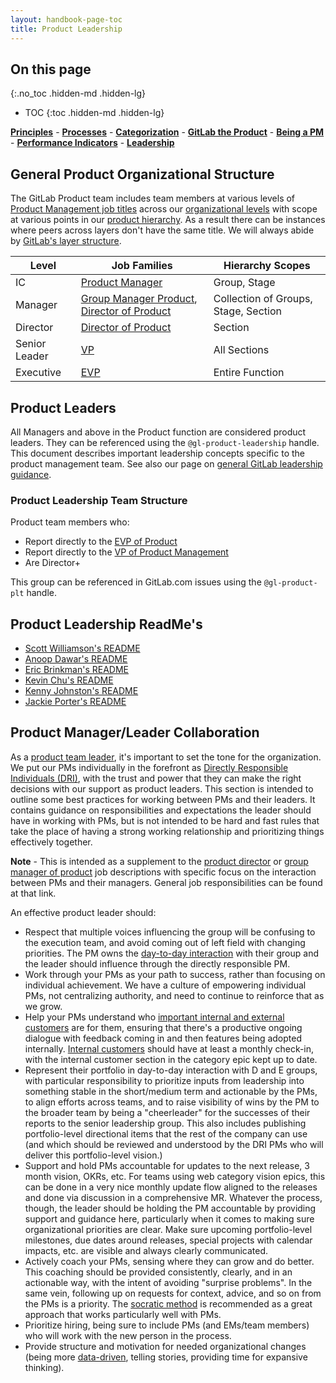 ```yaml
---
layout: handbook-page-toc
title: Product Leadership
---
```


## On this page

{:.no_toc .hidden-md .hidden-lg}

- TOC
{:toc .hidden-md .hidden-lg}

[**Principles**](/handbook/product/product-principles/) - [**Processes**](/handbook/product/product-processes/) - [**Categorization**](/handbook/product/categories/) - [**GitLab the Product**](/handbook/product/gitlab-the-product/) - [**Being a PM**](/handbook/product/product-manager-role/) - [**Performance Indicators**](/handbook/product/performance-indicators/) - [**Leadership**](/handbook/product/product-leadership/)

## General Product Organizational Structure

The GitLab Product team includes team members at various levels of [Product Management job titles](/handbook/product/product-manager-role/#product-management-career-development-framework) across our [organizational levels](/company/team/structure/#levels) with scope at various points in our [product hierarchy](/handbook/product/categories/#hierarchy). As a result there can be instances where peers across layers don't have the same title. We will always abide by [GitLab's layer structure](/company/team/structure/#layers).

| Level | Job Families | Hierarchy Scopes |
| ----- | ------------ | ---------------- |
| IC | [Product Manager](/job-families/product/product-manager/) | Group, Stage |
| Manager | [Group Manager Product](/job-families/product/product-management-leadership/#group-manager-product-gmp), [Director of Product](/job-families/product/director-of-product/) | Collection of Groups, Stage, Section |
| Director | [Director of Product](/job-families/product/director-of-product/) | Section |
| Senior Leader | [VP](/job-families/product/vp-of-product/) | All Sections |
| Executive | [EVP](/job-families/product/evp-of-product/) | Entire Function |

## Product Leaders

All Managers and above in the Product function are considered product leaders. They can be referenced using the `@gl-product-leadership` handle. This document describes important leadership concepts specific to the product management team. See also our page on [general GitLab leadership guidance](/handbook/leadership).

### Product Leadership Team Structure

Product team members who:

- Report directly to the [EVP of Product](/job-families/product/evp-of-product/)
- Report directly to the [VP of Product Management](/job-families/product/vp-of-product/)
- Are Director+

This group can be referenced in GitLab.com issues using the `@gl-product-plt` handle.

## Product Leadership ReadMe's

- [Scott Williamson's README](/handbook/product/readme/scott-williamson.html)
- [Anoop Dawar's README](https://gitlab.com/adawar/readme/-/blob/master/README.md)
- [Eric Brinkman's README](/handbook/product/readme/eric-brinkman.html)
- [Kevin Chu's README](https://gitlab.com/kbychu/README)
- [Kenny Johnston's README](https://gitlab.com/kencjohnston/README)
- [Jackie Porter's README](https://gitlab.com/jreporter/read-me)

## Product Manager/Leader Collaboration

As a [product team leader](#product-leaders), it's important to set the tone for the organization.
We put our PMs individually in the forefront as
[Directly Responsible Individuals (DRI)](/handbook/people-group/directly-responsible-individuals/),
with the trust and power that they can make the right decisions with our support as
product leaders. This section is intended to outline some best practices for
working between PMs and their leaders. It contains guidance on responsibilities and
expectations the leader should have in working with PMs, but is not intended
to be hard and fast rules that take the place of having a strong working relationship
and prioritizing things effectively together.

**Note** - This is intended as a supplement to the [product director](/job-families/product/director-of-product/) or [group manager of product](/job-families/product/product-management-leadership/#group-manager-product-gmp)
job descriptions with specific focus on the interaction between PMs and their managers.
General job responsibilities can be found at that link.

An effective product leader should:

- Respect that multiple voices influencing the group will be confusing to the
execution team, and avoid coming out of left field with changing priorities.
The PM owns the [day-to-day interaction](/handbook/product/product-processes/#working-with-your-group)
with their group and the leader should influence through the directly responsible
PM.
- Work through your PMs as your path to success, rather than focusing on individual
achievement. We have a culture of empowering individual PMs, not centralizing
authority, and need to continue to reinforce that as we grow.
- Help your PMs understand who [important internal and external customers](/handbook/product/product-processes/#sensing-mechanisms)
are for them, ensuring that there's a productive ongoing dialogue with feedback
coming in and then features being adopted internally. [Internal customers](/handbook/values/#dogfooding)
should have at least a monthly check-in, with the internal customer section
in the category epic kept up to date.
- Represent their portfolio in day-to-day interaction with D and E groups, with
particular responsibility to prioritize inputs from leadership into something
stable in the short/medium term and actionable by the PMs, to align efforts
across teams, and to raise visibility of wins by the PM to the broader team
by being a "cheerleader" for the successes of their reports to the senior
leadership group. This also includes publishing portfolio-level directional
items that the rest of the company can use (and which should be reviewed and
understood by the DRI PMs who will deliver this portfolio-level vision.)
- Support and hold PMs accountable for updates to the next release, 3 month vision, OKRs, etc.
For teams using web category vision epics, this can be done in a very nice
monthly update flow aligned to the releases and done via discussion in a comprehensive
MR. Whatever the process, though, the leader should be holding the PM accountable
by providing support and guidance here, particularly when it comes to making sure
organizational priorities are clear. Make sure upcoming portfolio-level milestones,
due dates around releases, special projects with calendar impacts, etc. are visible
and always clearly communicated.
- Actively coach your PMs, sensing where they can grow and do better. This
coaching should be provided consistently, clearly, and in an actionable way, with
the intent of avoiding "surprise problems". In the same vein, following up on
requests for context, advice, and so on from the PMs is a priority. The
[socratic method](/company/team/structure/#management-group) is
recommended as a great approach that works particularly well with PMs.
- Prioritize hiring, being sure to include PMs (and EMs/team members) who will work
with the new person in the process.
- Provide structure and motivation for needed organizational changes (being more
[data-driven](/handbook/product/#data-driven-work),
telling stories, providing time for expansive thinking).
